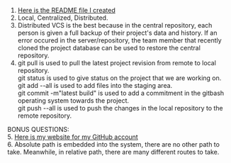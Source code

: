 1. [Here is the README file I created](../../README.md)
2. Local, Centralized, Distributed.
3. Distributed VCS is the best because in the central repository, each person is given a full backup of their project's data and history. If an error occured in the server/repository, the team member that recently cloned the project database can be used to restore the central repository.  
4. git pull is used to pull the latest project revision from remote to local repository.  
   git status is used to give status on the project that we are working on.  
   git add --all is used to add files into the staging area.  
   git commit -m"latest build" is used to add a commitment in the gitbash operating system towards the project.  
   git push --all is used to push the changes in the local repository to the remote repository.  

BONUS QUESTIONS:  
5. [Here is my website for my GitHub account](https://elisajean0299.github.io/)  
6. Absolute path is embedded into the system, there are no other path to take. Meanwhile, in relative path, there are many different routes to take.  
